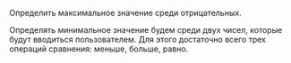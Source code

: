 Определить максимальное значение среди отрицательных. 

Определять минимальное значение будем среди двух чисел, которые будут вводиться пользователем. Для этого достаточно всего трех операций сравнения: меньше, больше, равно.
